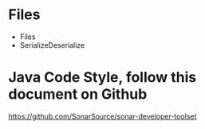 # Files
* Files
* SerializeDeserialize

# Java Code Style, follow this document on Github
https://github.com/SonarSource/sonar-developer-toolset
